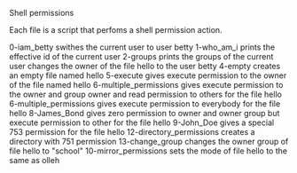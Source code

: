 Shell permissions

Each file is a script that perfoms a shell permission action. 

0-iam_betty swithes the current user to user betty
1-who_am_i  prints the effective id of the current user
2-groups prints the groups of the current user
changes the owner of the file hello to the user betty
4-empty creates an empty file named hello
5-execute gives execute permission to the owner of the file named hello
6-multiple_permissions gives execute permission to the owner and group owner and read permission to others for the file hello
6-multiple_permissions gives execute permission to everybody for the file hello
8-James_Bond gives zero permission to owner and owner group but execute permission to other for the file hello
9-John_Doe gives  a special 753 permission for the file hello
12-directory_permissions creates a directory with 751 permission
13-change_group changes the owner group of file hello to "school"
10-mirror_permissions sets the mode of file hello to the same as olleh
